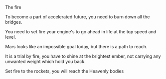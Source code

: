The fire 

To become a part of accelerated future, you need to burn down all the bridges.

You need to set fire your engine's to go ahead in life at the top speed and level.

Mars looks like an impossible goal today,  but there is a path to reach.

It is a trial by fire, you have to shine at the brightest ember, not carrying any unwanted weight which hold you back.

Set fire to the rockets, you will reach the Heavenly bodies